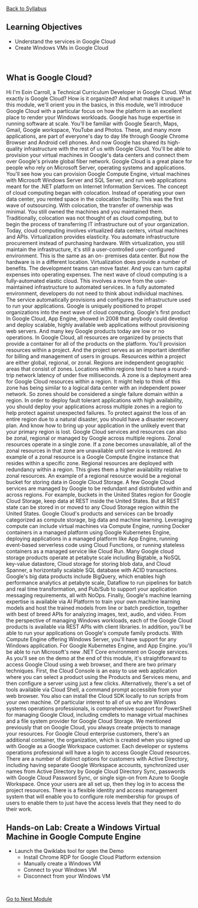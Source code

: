 [Back to Syllabus](/README.md#course-syllabus)

## Learning Objectives
- Understand the services in Google Cloud
- Create Windows VMs in Google Cloud
<br>

## What is Google Cloud?
Hi I'm Eoin Carroll, a Technical
Curriculum Developer in Google Cloud. What exactly is Google Cloud? How is
it organized? And what makes it unique? In this module, we'll
orient you in the basics, in this module, we'll introduce Google
Cloud with a particular focus on how the platform is an excellent place
to render your Windows workloads. Google has huge expertise
in running software at scale. You'll be familiar with Google Search,
Maps, Gmail, Google workspace, YouTube and Photos. These, and many more applications, are part
of everyone's day to day life through Google Chrome Browser and
Android cell phones. And now Google has shared its high-quality
infrastructure with the rest of us with Google Cloud. You'll be able to provision your virtual
machines in Google's data centers and connect them over Google's
private global fiber network. Google Cloud is a great place for
people who rely on Microsoft Server, operating systems and applications. You'll see how you can provision
Google Compute Engine, virtual machines with Microsoft Windows
Server and SQL Server, and run web applications meant for the .NET
platform on Internet Information Services. The concept of cloud computing
began with colocation. Instead of operating your own data center, you rented space in
the colocation facility. This was the first wave of outsourcing. With colocation, the transfer
of ownership was minimal. You still owned the machines and
you maintained them. Traditionally, colocation was not
thought of as cloud computing, but to begin the process of transferring IT
infrastructure out of your organization. Today, cloud computing involves
virtualized data centers, virtual machines and APIs.
Virtualization provides elasticity. You automate infrastructure
procurement instead of purchasing hardware. With virtualization,
you still maintain the infrastructure, it's still a user-controlled
user-configured environment. This is the same as an on-
premises data center. But now the hardware is
in a different location. Virtualization does provide
a number of benefits. The development teams can move faster. And you can turn capital expenses
into operating expenses. The next wave of cloud computing is
a fully-automated elastic cloud. This involves a move from the user-
maintained infrastructure to automated services. In a fully automated environment, developers do not need to think
about individual machines. The service automatically provisions and configures the infrastructure
used to run your applications. Google is uniquely positioned to propel
organizations into the next wave of cloud computing. Google's first product In Google Cloud,
App Engine, showed in 2008 that anybody could develop and deploy scalable, highly available web applications
without provisioning web servers. And many key Google products
today are low or no operations. In Google Cloud, all resources are
organized by projects that provide a container for
all of the products on the platform. You'll provision resources within
a project. And the project serves as an important identifier for billing and
management of users in groups. Resources within a project
are either global, regional, or zonal. Regions are independent geographic areas
that consist of zones. Locations within regions tend to have a round-trip network
latency of under five milliseconds. A zone is a deployment area for
Google Cloud resources within a region. It might help to think of this zone has
being similar to a logical data center with an independent power network. So zones should be considered a single
failure domain within a region. In order to deploy fault tolerant
applications with high availability, you should deploy your applications across
multiple zones in a region to help protect against unexpected failures. To protect against the loss of an entire
region due to a natural disaster, you should have a disaster recovery plan.
And know how to bring up your application in the unlikely event that
your primary region is lost. Google Cloud services and
resources can also be zonal, regional or managed by Google across multiple regions. Zonal resources operate in a single
zone. If a zone becomes unavailable, all of the zonal resources in that zone
are unavailable until service is restored. An example of a zonal resource is a Google
Compute Engine instance that resides within a specific zone. Regional resources are deployed
with redundancy within a region. This gives them a higher availability
relative to zonal resources. An example of a regional resource
would be a regional bucket for storing data in Google Cloud Storage. A few Google Cloud services are managed
by Google to be redundant and distributed within and across regions. For example,
buckets in the United States region for Google Cloud Storage, keep data
at REST inside the United States. But at REST state can be stored in or
moved to any Cloud Storage region within the United States. Google Cloud's
products and services can be broadly categorized as compute storage,
big data and machine learning. Leveraging compute can include virtual
machines via Compute Engine, running Docker containers in a managed platform
using Google Kubernetes Engine, deploying applications in a managed
platform like App Engine, running event-based serverless
code using Cloud Functions, or running stateless containers as
a managed service like Cloud Run. Many Google cloud storage products operate
at petabyte scale including Bigtable, a NoSQL key-value datastore,
Cloud storage for storing blob data, and Cloud Spanner, a horizontally scalable
SQL database with ACID transactions. Google's big data products
include BigQuery, which enables high performance analytics at
petabyte scale, Dataflow to run pipelines for
batch and real time transformation, and Pub/Sub to support your application
messaging requirements, all with NoOps. Finally, Google's machine learning
expertise is available via AI Platform to train your own machine learning models and
host the trained models from line or batch prediction, together with best
of breed APIs for analyzing images, text, audio, and video. From the perspective of managing Windows
workloads, each of the Google Cloud products is available via REST
APIs with client libraries. In addition, you'll be able to run your
applications on Google's compute family products. With Compute Engine
offering Windows Server, you'll have support for any Windows
application. For Google Kubernetes Engine, and App Engine. you'll be able to run Microsoft's new
.NET Core environment on Google services. As you'll see on the demo at the end
of this module, it's straightforward to access Google Cloud using a web browser,
and there are two primary techniques. First, the Cloud Console is an easy
to use web application where you can select a product using the Products and
Services menu, and then configure a server
using just a few clicks. Alternatively, there's a set of tools
available via Cloud Shell, a command prompt accessible from your web browser. You also can install the Cloud SDK locally
to run scripts from your own machine. Of particular interest to all of us who are
Windows systems operations professionals, is comprehensive support for
PowerShell for managing Google Cloud, including cmdlets to manage virtual
machines and a file system provider for Google Cloud Storage. We mentioned previously that on
Google Cloud, you always create projects to manage your resources. For
Google Cloud enterprise customers, there's an additional container,
the organization, which is created when you signed up with Google as
a Google Workspace customer. Each developer or systems operations professional will have
a login to access Google Cloud resources. There are a number of distinct options for
customers with Active Directory, including having separate
Google Workspace accounts, synchronized user names from Active
Directory by Google Cloud Directory Sync, passwords with Google Cloud
Password Sync, or single sign-on from Azure
to Google Workspace. Once your users are all set up, then they
log in to access the project resources. There is a flexible identity and access
management system that will enable you to configure role membership for groups
of users to enable them to just have the access levels that they
need to do their work.
<br>

## Hands-on Lab: Create a Windows Virtual Machine in Google Compute Engine
- Launch the Qwiklabs tool for open the Demo
    - Install Chrome RDP for Google Cloud Platform extension
    - Manually create a Windows VM
    - Connect to your Windows VM
    - Disconnect from your Windows VM
<br>

[Go to Next Module](./2_Windows_Workloads_on_Compute_Engine.md)
